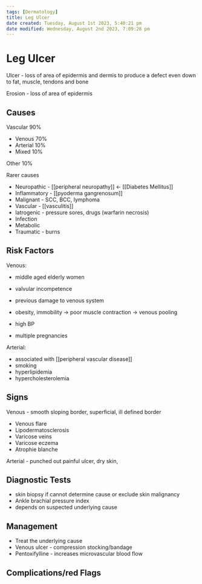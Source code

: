 ```yaml
---
tags: [Dermatology]
title: Leg Ulcer
date created: Tuesday, August 1st 2023, 5:40:21 pm
date modified: Wednesday, August 2nd 2023, 7:09:28 pm
---
```




# Leg Ulcer

Ulcer - loss of area of epidermis and dermis to produce a defect even down to fat, muscle, tendons and bone

Erosion - loss of area of epidermis

## Causes

Vascular 90%

- Venous 70%
- Arterial 10%
- Mixed 10%

Other 10%

Rarer causes

- Neuropathic - [[peripheral neuropathy]] <- [[Diabetes Mellitus]]
- Inflammatory - [[pyoderma gangrenosum]]
- Malignant - SCC, BCC, lymphoma
- Vascular - [[vasculitis]]
- Iatrogenic - pressure sores, drugs (warfarin necrosis)
- Infection
- Metabolic
- Traumatic - burns

## Risk Factors

Venous:

- middle aged elderly women
- valvular incompetence
- previous damage to venous system
- obesity, immobility -> poor muscle contraction -> venous pooling

- high BP
- multiple pregnancies

Arterial:

- associated with [[peripheral vascular disease]]
- smoking
- hyperlipidemia
- hypercholesterolemia

## Signs

Venous - smooth sloping border, superficial, ill defined border

- Venous flare
- Lipodermatosclerosis
- Varicose veins
- Varicose eczema
- Atrophie blanche

Arterial - punched out painful ulcer, dry skin,

## Diagnostic Tests

- skin biopsy if cannot determine cause or exclude skin malignancy
- Ankle brachial pressure index
- depends on suspected underlying cause

## Management

- Treat the underlying cause
- Venous ulcer - compression stocking/bandage
- Pentoxifylline - increases microvascular blood flow

## Complications/red Flags
